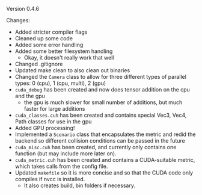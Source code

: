 Version 0.4.6

Changes:

- Added stricter compiler flags
- Cleaned up some code
- Added some error handling
- Added some better filesystem handling
    - Okay, it doesn't really work that well
- Changed .gitignore
- Updated make clean to also clean out binaries
- Changed the `Camera` class to allow for three different types of parallel types: 0 (cpu), 1 (cpu, multi), 2 (gpu)
- `cuda_debug` has been created and now does tensor addition on the cpu and the gpu
    - the gpu is much slower for small number of additions, but much faster for large additions
- `cuda_classes.cuh` has been created and contains special Vec3, Vec4, Path classes for use in the gpu
- Added GPU processing!
- Implemented a `Scenario` class that encapsulates the metric and redid the backend so different collision conditions can be passed in the future
- `cuda_misc.cuh` has been created, and currently only contains one function (but may include more later on).
- `cuda_metric.cuh` has been created and contains a CUDA-suitable metric, which takes calls from the config file.
- Updated `makefile` so it is more concise and so that the CUDA code only compiles if nvcc is installed.
    - It also creates build, bin folders if necessary.